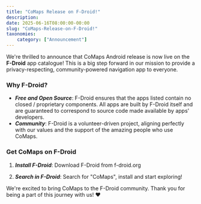```yaml
---
title: "CoMaps Release on F-Droid!"
description: 
date: 2025-06-16T08:00:00-00:00
slug: "CoMaps-Release-on-F-Droid!"
taxonomies:
    category: ["Announcement"]
---
```


We're thrilled to announce that CoMaps Android release is now live on the **F-Droid** app catalogue! This is a big step forward in our mission to provide a privacy-respecting, community-powered navigation app to everyone.

### Why F-Droid?
- **_Free and Open Source_**: F-Droid ensures that the apps listed contain no closed / proprietary components. All apps are built by F-Droid itself and are guaranteed to correspond to source code made available by apps' developers.
- **_Community_**: F-Droid is a volunteer-driven project, aligning perfectly with our values and the support of the amazing people who use CoMaps.

### Get CoMaps on F-Droid
1. **_Install F-Droid_**: Download F-Droid from f-droid.org

2. **_Search in F-Droid_**: Search for "CoMaps", install and start exploring!

We're excited to bring CoMaps to the F-Droid community. Thank you for being a part of this journey with us! :heart: